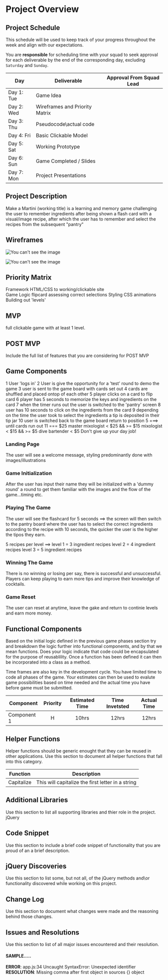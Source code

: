 # Project Overview

## Project Schedule

This schedule will be used to keep track of your progress throughout the week and align with our expectations.  

You are **responsible** for scheduling time with your squad to seek approval for each deliverable by the end of the corresponding day, excluding `Saturday` and `Sunday`.

|  Day | Deliverable | Approval From Squad Lead
|---|---| ---|
|Day 1: Tue| Game Idea|
|Day 2: Wed| Wireframes and Priority Matrix| 
|Day 3: Thu| Pseudocode\actual code|   
|Day 4: Fri| Basic Clickable Model |  
|Day 5: Sat| Working Prototype |    
|Day 6: Sun| Game Completed / Slides |
|Day 7: Mon| Project Presentations |

## Project Description

Make a Martini (working title) is a learning and memory game challenging the user to remember ingredients after being shown a flash card with a visual/image recipe, after which the user has to remember and select the recipes from the subsequent "pantry"

## Wireframes
![You can't see the image](http://res.cloudinary.com/davidclelland/image/upload/v1522183123/IMG_0758.jpg)

![You can't see the image](https://res.cloudinary.com/davidclelland/image/upload/v1522183123/IMG_0757.jpg)


## Priority Matrix

Framework HTML/CSS to working/clickable site   
Game Logic
  flipcard 
  assessing correct selections
Styling CSS animations
Building out 'levels'



## MVP 

full clickable game with at least 1 level.


## POST MVP

Include the full list of features that you are considering for POST MVP

## Game Components
1 User 'logs in'
2 User is give the opportunity for a 'test' round to demo the game
3 user is sent to the game board with cards set out
4 cards are shuffled and placed ontop of each other
5 player clicks on a card to flip card 
6 player has 5 seconds to memorize the keys and ingredients on the card
7 when the timer runs out the user is switched to the 'pantry' screen
8 user has 10 seconds to click on the ingredients from the card
9 depending on the time the user took to select the ingredients a tip is deposited in their tip jar
10 user is switched back to the game board
 return to position 5 ===> until cards run out
11  === $25            master mixologist
    < $25 && >= $15    mixologist
    < $15 && >= $5     dive bartender
    < $5               Don't give up your day job!




### Landing Page

The user will see a welcome message, styling predominantly done with images/illustrations

### Game Initialization 
After the user has input their name they will be initialized with a 'dummy round' a round to get them familiar with the images and the flow of the game...timing etc.

### Playing The Game

The user will see the flashcard for 5 seconds ==> the screen will then switch to the pantry board where the user has to select the correct ingredients according to the recipe with 10 seconds, the quicker the user is the higher the tipos they earn.

5 recipes per level ==>
level 1 = 3 ingredient recipes
level 2 = 4 ingredient recipes
level 3 = 5 ingredient recipes

### Winning The Game

There is no winning or losing per say, there is successful and unsuccessful. Players can keep playing to earn more tips and improve their knowledge of cocktails.

### Game Reset
The user can reset at anytime, leave the gake and return to continie levels and earn more money.

## Functional Components

Based on the initial logic defined in the previous game phases section try and breakdown the logic further into functional components, and by that we mean functions.  Does your logic indicate that code could be encapsulated for the purpose of reusablility.  Once a function has been defined it can then be incorporated into a class as a method. 

Time frames are also key in the development cycle.  You have limited time to code all phases of the game.  Your estimates can then be used to evalute game possibilities based on time needed and the actual time you have before game must be submitted. 

| Component | Priority | Estimated Time | Time Invetsted | Actual Time |
| --- | :---: |  :---: | :---: | :---: |
| Component 1 | H | 10hrs| 12hrs | 12hrs |

## Helper Functions
Helper functions should be generic enought that they can be reused in other applications. Use this section to document all helper functions that fall into this category.

| Function | Description | 
| --- | :---: |  
| Capitalize | This will capitalize the first letter in a string | 

## Additional Libraries
 Use this section to list all supporting libraries and thier role in the project. 
 jQuery

## Code Snippet

Use this section to include a brief code snippet of functionality that you are proud of an a brief description.  

## jQuery Discoveries
 Use this section to list some, but not all, of the jQuery methods and\or functionality discovered while working on this project.

## Change Log
 Use this section to document what changes were made and the reasoning behind those changes.  

## Issues and Resolutions
 Use this section to list of all major issues encountered and their resolution.

#### SAMPLE.....
**ERROR**: app.js:34 Uncaught SyntaxError: Unexpected identifier                                
**RESOLUTION**: Missing comma after first object in sources {} object
